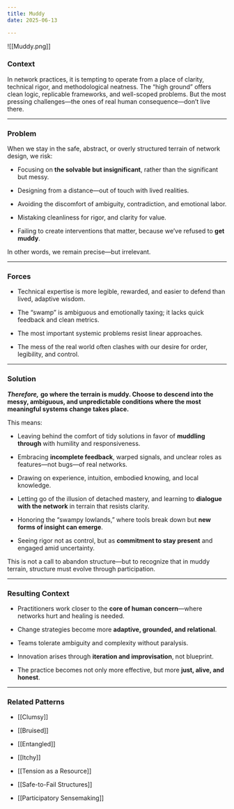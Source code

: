 ```yaml
---
title: Muddy
date: 2025-06-13

---
```


![[Muddy.png]]
### **Context**

In network practices, it is tempting to operate from a place of clarity, technical rigor, and methodological neatness. The “high ground” offers clean logic, replicable frameworks, and well-scoped problems. But the most pressing challenges—the ones of real human consequence—don’t live there.

---

### **Problem**

When we stay in the safe, abstract, or overly structured terrain of network design, we risk:

- Focusing on **the solvable but insignificant**, rather than the significant but messy.

- Designing from a distance—out of touch with lived realities.

- Avoiding the discomfort of ambiguity, contradiction, and emotional labor.

- Mistaking cleanliness for rigor, and clarity for value.

- Failing to create interventions that matter, because we’ve refused to **get muddy**.


In other words, we remain precise—but irrelevant.

---

### **Forces**

- Technical expertise is more legible, rewarded, and easier to defend than lived, adaptive wisdom.

- The “swamp” is ambiguous and emotionally taxing; it lacks quick feedback and clean metrics.

- The most important systemic problems resist linear approaches.

- The mess of the real world often clashes with our desire for order, legibility, and control.


---

### **Solution**

***Therefore,*** **go where the terrain is muddy. Choose to descend into the messy, ambiguous, and unpredictable conditions where the most meaningful systems change takes place.**

This means:

- Leaving behind the comfort of tidy solutions in favor of **muddling through** with humility and responsiveness.

- Embracing **incomplete feedback**, warped signals, and unclear roles as features—not bugs—of real networks.

- Drawing on experience, intuition, embodied knowing, and local knowledge.

- Letting go of the illusion of detached mastery, and learning to **dialogue with the network** in terrain that resists clarity.

- Honoring the “swampy lowlands,” where tools break down but **new forms of insight can emerge**.

- Seeing rigor not as control, but as **commitment to stay present** and engaged amid uncertainty.


This is not a call to abandon structure—but to recognize that in muddy terrain, structure must evolve through participation.

---

### **Resulting Context**

- Practitioners work closer to the **core of human concern**—where networks hurt and healing is needed.

- Change strategies become more **adaptive, grounded, and relational**.

- Teams tolerate ambiguity and complexity without paralysis.

- Innovation arises through **iteration and improvisation**, not blueprint.

- The practice becomes not only more effective, but more **just, alive, and honest**.


---

### **Related Patterns**

- [[Clumsy]]

- [[Bruised]]

- [[Entangled]]

- [[Itchy]]

- [[Tension as a Resource]]

- [[Safe-to-Fail Structures]]

- [[Participatory Sensemaking]]